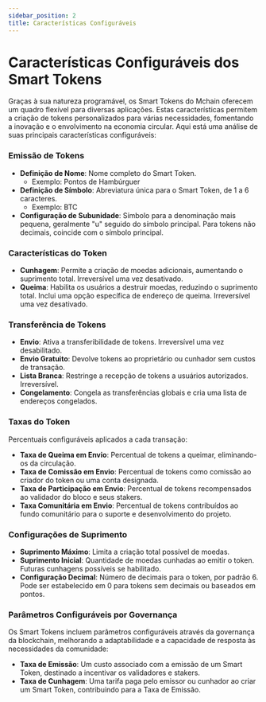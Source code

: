 ```yaml
---
sidebar_position: 2
title: Características Configuráveis
---
```


# Características Configuráveis dos Smart Tokens

Graças à sua natureza programável, os Smart Tokens do Mchain oferecem um quadro flexível para diversas aplicações. Estas características permitem a criação de tokens personalizados para várias necessidades, fomentando a inovação e o envolvimento na economia circular. Aqui está uma análise de suas principais características configuráveis:

### Emissão de Tokens
- **Definição de Nome**: Nome completo do Smart Token.
  - Exemplo: Pontos de Hambúrguer
- **Definição de Símbolo**: Abreviatura única para o Smart Token, de 1 a 6 caracteres.
  - Exemplo: BTC
- **Configuração de Subunidade**: Símbolo para a denominação mais pequena, geralmente "u" seguido do símbolo principal. Para tokens não decimais, coincide com o símbolo principal.

### Características do Token
- **Cunhagem**: Permite a criação de moedas adicionais, aumentando o suprimento total. Irreversível uma vez desativado.
- **Queima**: Habilita os usuários a destruir moedas, reduzindo o suprimento total. Inclui uma opção específica de endereço de queima. Irreversível uma vez desativado.

### Transferência de Tokens
- **Envio**: Ativa a transferibilidade de tokens. Irreversível uma vez desabilitado.
- **Envio Gratuito**: Devolve tokens ao proprietário ou cunhador sem custos de transação.
- **Lista Branca**: Restringe a recepção de tokens a usuários autorizados. Irreversível.
- **Congelamento**: Congela as transferências globais e cria uma lista de endereços congelados.

### Taxas do Token
Percentuais configuráveis aplicados a cada transação:
- **Taxa de Queima em Envio**: Percentual de tokens a queimar, eliminando-os da circulação.
- **Taxa de Comissão em Envio**: Percentual de tokens como comissão ao criador do token ou uma conta designada.
- **Taxa de Participação em Envio**: Percentual de tokens recompensados ao validador do bloco e seus stakers.
- **Taxa Comunitária em Envio**: Percentual de tokens contribuídos ao fundo comunitário para o suporte e desenvolvimento do projeto.

### Configurações de Suprimento
- **Suprimento Máximo**: Limita a criação total possível de moedas.
- **Suprimento Inicial**: Quantidade de moedas cunhadas ao emitir o token. Futuras cunhagens possíveis se habilitado.
- **Configuração Decimal**: Número de decimais para o token, por padrão 6. Pode ser estabelecido em 0 para tokens sem decimais ou baseados em pontos.

### Parâmetros Configuráveis por Governança
Os Smart Tokens incluem parâmetros configuráveis através da governança da blockchain, melhorando a adaptabilidade e a capacidade de resposta às necessidades da comunidade:

- **Taxa de Emissão**: Um custo associado com a emissão de um Smart Token, destinado a incentivar os validadores e stakers.
- **Taxa de Cunhagem**: Uma tarifa paga pelo emissor ou cunhador ao criar um Smart Token, contribuindo para a Taxa de Emissão.

